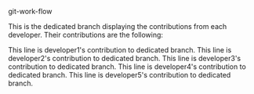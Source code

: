 git-work-flow

This is the dedicated branch displaying the contributions from each developer. Their contributions are the following:

This line is developer1's contribution to dedicated branch.
This line is developer2's contribution to dedicated branch.
This line is developer3's contribution to dedicated branch.
This line is developer4's contribution to dedicated branch.
This line is developer5's contribution to dedicated branch.
